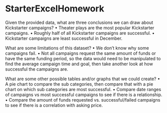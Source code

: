# StarterExcelHomework

Given the provided data, what are three conclusions we can draw about Kickstarter campaigns?
•	Theater plays are the most popular Kickstarter campaigns.
•	Roughly half of all Kickstarter campaigns are successful.
•	Kickstarter campaigns are least successful in December.

What are some limitations of this dataset?
•	We don’t know why some campaigns fail.
•	Not all campaigns request the same amount of funds or have the same funding period, so the data would need to be manipulated to find the average campaign time and goal, then take another look at how successful the campaigns are.

What are some other possible tables and/or graphs that we could create?
•	A pie chart to compare the sub categories, then compare that with a pie chart on which sub categories are most successful.
•	Compare date ranges of campaigns vs most successful campaigns to see if there is a relationship.
•	Compare the amount of funds requested vs. successful/failed campaigns to see if there is a correlation with asking price.
